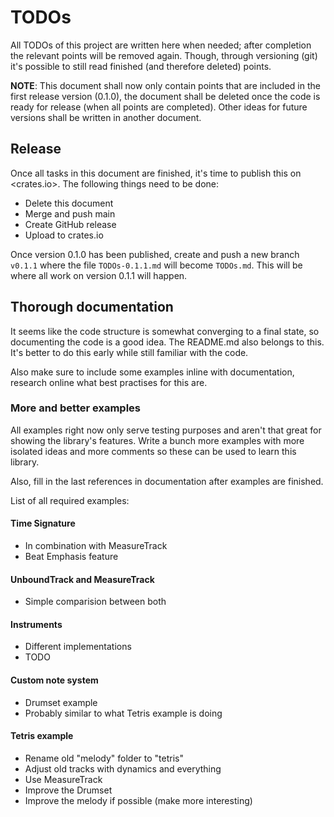 # TODOs

All TODOs of this project are written here when needed; after completion the
relevant points will be removed again. Though, through versioning (git) it's
possible to still read finished (and therefore deleted) points.

**NOTE**: This document shall now only contain points that are included in the
first release version (0.1.0), the document shall be deleted once the code is
ready for release (when all points are completed). Other ideas for future
versions shall be written in another document.

## Release

Once all tasks in this document are finished, it's time to publish this on
<crates.io>. The following things need to be done:

- Delete this document
- Merge and push main
- Create GitHub release
- Upload to crates.io

Once version 0.1.0 has been published, create and push a new branch `v0.1.1`
where the file `TODOs-0.1.1.md` will become `TODOs.md`. This will be where
all work on version 0.1.1 will happen.

## Thorough documentation

It seems like the code structure is somewhat converging to a final state, so
documenting the code is a good idea. The README.md also belongs to this. It's
better to do this early while still familiar with the code.

Also make sure to include some examples inline with documentation, research
online what best practises for this are.

### More and better examples

All examples right now only serve testing purposes and aren't that great for
showing the library's features. Write a bunch more examples with more isolated
ideas and more comments so these can be used to learn this library.

Also, fill in the last references in documentation after examples are finished.

List of all required examples:

#### Time Signature

- In combination with MeasureTrack
- Beat Emphasis feature

#### UnboundTrack and MeasureTrack

- Simple comparision between both

#### Instruments

- Different implementations
- TODO

#### Custom note system

- Drumset example
- Probably similar to what Tetris example is doing

#### Tetris example

- Rename old "melody" folder to "tetris"
- Adjust old tracks with dynamics and everything
- Use MeasureTrack
- Improve the Drumset
- Improve the melody if possible (make more interesting)
